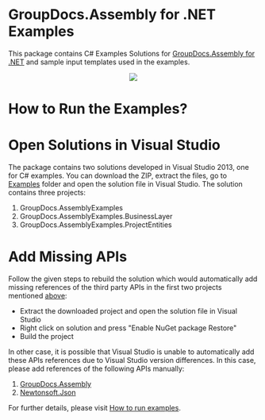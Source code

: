 # GroupDocs.Assembly for .NET Examples

This package contains C# Examples Solutions for [GroupDocs.Assembly for .NET](https://products.groupdocs.com/assembly/net) and sample input templates used in the examples.

<p align="center">
  <a title="Download complete GroupDocs.Assembly for .NET source code" href="https://github.com/groupdocsassembly/GroupDocs_Assembly_NET/archive/master.zip">
	<img src="https://raw.github.com/AsposeExamples/java-examples-dashboard/master/images/downloadZip-Button-Large.png" />
  </a>
</p>

# How to Run the Examples?

# Open Solutions in Visual Studio

The package contains two solutions developed in Visual Studio 2013, one for C# examples. You can download the ZIP, extract the files, go to [Examples](https://github.com/groupdocs-assembly/GroupDocs.Assembly-for-.NET/tree/master/Examples) folder and open the solution file in Visual Studio. The solution contains three projects:

1) GroupDocs.AssemblyExamples                  
2) GroupDocs.AssemblyExamples.BusinessLayer    
3) GroupDocs.AssemblyExamples.ProjectEntities

# Add Missing APIs

Follow the given steps to rebuild the solution which would automatically add missing references of the third party APIs in the first two projects mentioned [above](https://github.com/groupdocs-assembly/GroupDocs.Assembly-for-.NET/blob/master/Examples/README.md#open-solutions-in-visual-studio):
* Extract the downloaded project and open the solution file in Visual Studio
* Right click on solution and press "Enable NuGet package Restore"
* Build the project

In other case, it is possible that Visual Studio is unable to automatically add these APIs references due to Visual Studio version differences. In this case, please add references of the following APIs manually:

1) [GroupDocs.Assembly](https://www.nuget.org/packages/GroupDocs.Assembly/)
2) [Newtonsoft.Json](https://www.nuget.org/packages/Newtonsoft.Json/)

For further details, please visit [How to run examples](http://groupdocs.com/docs/display/assemblynet/How+to+Run+Examples).
